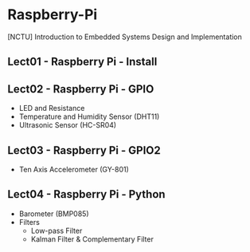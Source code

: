 # Raspberry-Pi
[NCTU] Introduction to Embedded Systems Design and Implementation

## Lect01 - Raspberry Pi - Install

## Lect02 - Raspberry Pi - GPIO
- LED and Resistance
- Temperature and Humidity Sensor (DHT11)
- Ultrasonic Sensor (HC-SR04)

## Lect03 - Raspberry Pi - GPIO2
- Ten Axis Accelerometer (GY-801)

## Lect04 - Raspberry Pi - Python
- Barometer (BMP085)
- Filters
    - Low-pass Filter
    - Kalman Filter & Complementary Filter
